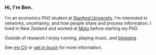 ### Hi, I'm Ben.

I'm an economics PhD student at [Stanford University](https://economics.stanford.edu).
I'm interested in networks, uncertainty, and how people share and process information.
I lived in New Zealand and worked at [Motu](https://www.motu.nz) before starting my PhD.

Outside of research I enjoy running, playing music, and [blogging](/blog/).

See [my CV](/cv.pdf) or [get in touch](mailto:bldavies@stanford.edu) for more information.
